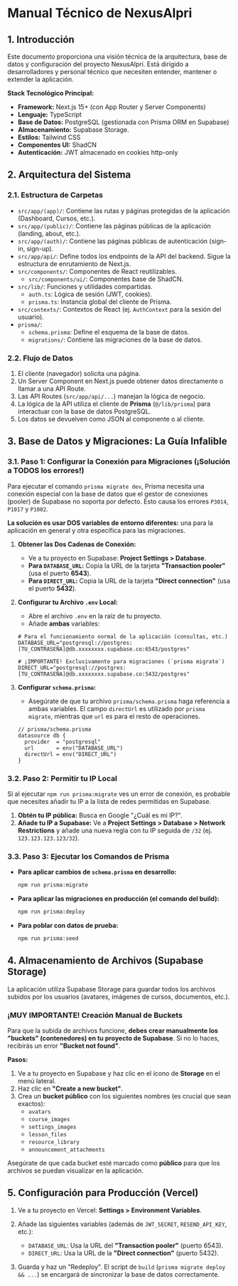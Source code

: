 # Manual Técnico de NexusAlpri

## 1. Introducción

Este documento proporciona una visión técnica de la arquitectura, base de datos y configuración del proyecto NexusAlpri. Está dirigido a desarrolladores y personal técnico que necesiten entender, mantener o extender la aplicación.

**Stack Tecnológico Principal:**
*   **Framework:** Next.js 15+ (con App Router y Server Components)
*   **Lenguaje:** TypeScript
*   **Base de Datos:** PostgreSQL (gestionada con Prisma ORM en Supabase)
*   **Almacenamiento:** Supabase Storage.
*   **Estilos:** Tailwind CSS
*   **Componentes UI:** ShadCN
*   **Autenticación:** JWT almacenado en cookies http-only

## 2. Arquitectura del Sistema

### 2.1. Estructura de Carpetas

*   `src/app/(app)/`: Contiene las rutas y páginas protegidas de la aplicación (Dashboard, Cursos, etc.).
*   `src/app/(public)/`: Contiene las páginas públicas de la aplicación (landing, about, etc.).
*   `src/app/(auth)/`: Contiene las páginas públicas de autenticación (sign-in, sign-up).
*   `src/app/api/`: Define todos los endpoints de la API del backend. Sigue la estructura de enrutamiento de Next.js.
*   `src/components/`: Componentes de React reutilizables.
    *   `src/components/ui/`: Componentes base de ShadCN.
*   `src/lib/`: Funciones y utilidades compartidas.
    *   `auth.ts`: Lógica de sesión (JWT, cookies).
    *   `prisma.ts`: Instancia global del cliente de Prisma.
*   `src/contexts/`: Contextos de React (ej. `AuthContext` para la sesión del usuario).
*   `prisma/`:
    *   `schema.prisma`: Define el esquema de la base de datos.
    *   `migrations/`: Contiene las migraciones de la base de datos.

### 2.2. Flujo de Datos

1.  El cliente (navegador) solicita una página.
2.  Un Server Component en Next.js puede obtener datos directamente o llamar a una API Route.
3.  Las API Routes (`src/app/api/...`) manejan la lógica de negocio.
4.  La lógica de la API utiliza el cliente de **Prisma** (`@/lib/prisma`) para interactuar con la base de datos PostgreSQL.
5.  Los datos se devuelven como JSON al componente o al cliente.

## 3. Base de Datos y Migraciones: La Guía Infalible

### 3.1. Paso 1: Configurar la Conexión para Migraciones (¡Solución a TODOS los errores!)

Para ejecutar el comando `prisma migrate dev`, Prisma necesita una conexión especial con la base de datos que el gestor de conexiones (pooler) de Supabase no soporta por defecto. Esto causa los errores `P3014`, `P1017` y `P1002`.

**La solución es usar DOS variables de entorno diferentes:** una para la aplicación en general y otra específica para las migraciones.

1.  **Obtener las Dos Cadenas de Conexión:**
    *   Ve a tu proyecto en Supabase: **Project Settings > Database**.
    *   **Para `DATABASE_URL`:** Copia la URL de la tarjeta **"Transaction pooler"** (usa el puerto **6543**).
    *   **Para `DIRECT_URL`:** Copia la URL de la tarjeta **"Direct connection"** (usa el puerto **5432**).

2.  **Configurar tu Archivo `.env` Local:**
    *   Abre el archivo `.env` en la raíz de tu proyecto.
    *   Añade **ambas** variables:

    ```dotenv
    # Para el funcionamiento normal de la aplicación (consultas, etc.)
    DATABASE_URL="postgresql://postgres:[TU_CONTRASEÑA]@db.xxxxxxxx.supabase.co:6543/postgres"

    # ¡IMPORTANTE! Exclusivamente para migraciones (`prisma migrate`)
    DIRECT_URL="postgresql://postgres:[TU_CONTRASEÑA]@db.xxxxxxxx.supabase.co:5432/postgres"
    ```

3.  **Configurar `schema.prisma`:**
    *   Asegúrate de que tu archivo `prisma/schema.prisma` haga referencia a ambas variables. El campo `directUrl` es utilizado por `prisma migrate`, mientras que `url` es para el resto de operaciones.

    ```prisma
    // prisma/schema.prisma
    datasource db {
      provider  = "postgresql"
      url       = env("DATABASE_URL")
      directUrl = env("DIRECT_URL")
    }
    ```

### 3.2. Paso 2: Permitir tu IP Local

Si al ejecutar `npm run prisma:migrate` ves un error de conexión, es probable que necesites añadir tu IP a la lista de redes permitidas en Supabase.

1.  **Obtén tu IP pública:** Busca en Google "¿Cuál es mi IP?".
2.  **Añade tu IP a Supabase:** Ve a **Project Settings > Database > Network Restrictions** y añade una nueva regla con tu IP seguida de `/32` (ej. `123.123.123.123/32`).

### 3.3. Paso 3: Ejecutar los Comandos de Prisma

*   **Para aplicar cambios de `schema.prisma` en desarrollo:**
    ```bash
    npm run prisma:migrate
    ```
*   **Para aplicar las migraciones en producción (el comando del build):**
    ```bash
    npm run prisma:deploy
    ```
*   **Para poblar con datos de prueba:**
    ```bash
    npm run prisma:seed
    ```

## 4. Almacenamiento de Archivos (Supabase Storage)

La aplicación utiliza Supabase Storage para guardar todos los archivos subidos por los usuarios (avatares, imágenes de cursos, documentos, etc.).

### **¡MUY IMPORTANTE! Creación Manual de Buckets**

Para que la subida de archivos funcione, **debes crear manualmente los "buckets" (contenedores) en tu proyecto de Supabase**. Si no lo haces, recibirás un error **"Bucket not found"**.

**Pasos:**
1.  Ve a tu proyecto en Supabase y haz clic en el ícono de **Storage** en el menú lateral.
2.  Haz clic en **"Create a new bucket"**.
3.  Crea un **bucket público** con los siguientes nombres (es crucial que sean exactos):
    *   `avatars`
    *   `course_images`
    *   `settings_images`
    *   `lesson_files`
    *   `resource_library`
    *   `announcement_attachments`

Asegúrate de que cada bucket esté marcado como **público** para que los archivos se puedan visualizar en la aplicación.

## 5. Configuración para Producción (Vercel)

1.  Ve a tu proyecto en Vercel: **Settings > Environment Variables**.
2.  Añade las siguientes variables (además de `JWT_SECRET`, `RESEND_API_KEY`, etc.):
    *   `DATABASE_URL`: Usa la URL del **"Transaction pooler"** (puerto 6543).
    *   `DIRECT_URL`: Usa la URL de la **"Direct connection"** (puerto 5432).

3.  Guarda y haz un "Redeploy". El script de `build` (`prisma migrate deploy && ...`) se encargará de sincronizar la base de datos correctamente.
